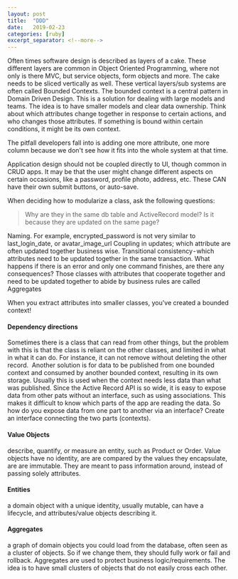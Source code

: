 ```yaml
---
layout: post
title:  "DDD"
date:   2019-02-23
categories: [ruby]
excerpt_separator: <!--more-->
---
```


Often times software design is described as layers of a cake. These different layers are common in Object Oriented Programming, where not only is there MVC, but service objects, form objects and more. The cake needs to be sliced vertically as well. These vertical layers/sub systems are often called Bounded Contexts.
The bounded context is a central pattern in Domain Driven Design. This is a solution for dealing with large models and teams. The idea is to have smaller models and clear data ownership. Think about which attributes change together in response to certain actions, and who changes those attributes. If something is bound within certain conditions, it might be its own context.

The pitfall developers fall into is adding one more attribute, one more column because we don't see how it fits into the whole system at that time.

Application design should not be coupled directly to UI, though common in CRUD apps. It may be that the user might change different aspects on certain occasions, like a password, profile photo, address, etc. These CAN have their own submit buttons, or auto-save.

When deciding how to modularize a class, ask the following questions:
> Why are they in the same db table and ActiveRecord model?
>Is it because they are updated on the same page?

Naming. For example, encrypted_password is not very similar to last_login_date, or avatar_image_url
Coupling in updates; which attribute are often updated together business wise.
Transitional consistency - which attributes need to be updated together in the same transaction. What happens if there is an error and only one command finishes, are there any consequences? Those classes with attributes that cooperate together and need to be updated together to abide by business rules are called Aggregates

When you extract attributes into smaller classes, you've created a bounded context!

#### Dependency directions

Sometimes there is a class that can read from other things, but the problem with this is that the class is reliant on the other classes, and limited in what in what it can do. For instance, it can not remove without deleting the other record. 
Another solution is for data to be published from one bounded context and consumed by another bounded context, resulting in its own storage. Usually this is used when the context needs less data than what was published.
Since the Active Record API is so wide, it is easy to expose data from other pats without an interface, such as using associations. This makes it difficult to know which parts of the app are reading the data.
So how do you expose data from one part to another via an interface?
Create an interface connecting the two parts (contexts).

#### Value Objects

describe, quantify, or measure an entity, such as Product or Order. Value objects have no identity, are are compared by the values they encapsulate, are are immutable. They are meant to pass information around, instead of passing solely attributes. 

#### Entities

a domain object with a unique identity, usually mutable, can have a lifecycle, and attributes/value objects describing it. 

#### Aggregates

a graph of domain objects you could load from the database, often seen as a cluster of objects. So if we change them, they should fully work or fail and rollback. Aggregates are used to protect business logic/requirements. The idea is to have small clusters of objects that do not easily cross each other.
